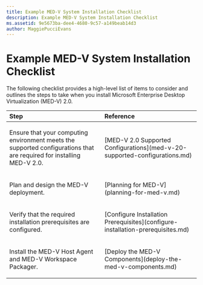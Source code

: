 ```yaml
---
title: Example MED-V System Installation Checklist
description: Example MED-V System Installation Checklist
ms.assetid: 9e5673ba-dee4-4680-9c57-a149beab14d3
author: MaggiePucciEvans
---
```


# Example MED-V System Installation Checklist


The following checklist provides a high-level list of items to consider and outlines the steps to take when you install Microsoft Enterprise Desktop Virtualization (MED-V) 2.0.

<table>
<colgroup>
<col width="50%" />
<col width="50%" />
</colgroup>
<thead>
<tr class="header">
<th align="left">Step</th>
<th align="left">Reference</th>
</tr>
</thead>
<tbody>
<tr class="odd">
<td align="left"><p>Ensure that your computing environment meets the supported configurations that are required for installing MED-V 2.0.</p></td>
<td align="left"><p>[MED-V 2.0 Supported Configurations](med-v-20-supported-configurations.md)</p></td>
</tr>
<tr class="even">
<td align="left"><p>Plan and design the MED-V deployment.</p></td>
<td align="left"><p>[Planning for MED-V](planning-for-med-v.md)</p></td>
</tr>
<tr class="odd">
<td align="left"><p>Verify that the required installation prerequisites are configured.</p></td>
<td align="left"><p>[Configure Installation Prerequisites](configure-installation-prerequisites.md)</p></td>
</tr>
<tr class="even">
<td align="left"><p>Install the MED-V Host Agent and MED-V Workspace Packager.</p></td>
<td align="left"><p>[Deploy the MED-V Components](deploy-the-med-v-components.md)</p></td>
</tr>
</tbody>
</table>

 

 

 





